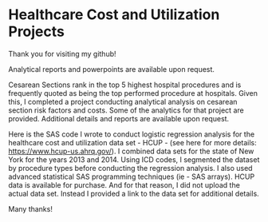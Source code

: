 # Healthcare Cost and Utilization Projects

Thank you for visiting my github! 

Analytical reports and powerpoints are available upon request.

Cesarean Sections rank in the top 5 highest hospital procedures and is frequently quoted as being the top performed procedure at hospitals. 
Given this, I completed a project conducting analytical analysis on cesarean section risk factors and costs. 
Some of the analytics for that project are provided. Additional details and reports are available upon request. 

Here is the SAS code I wrote to conduct logistic regression analysis for the healthcare cost and utilization data set - HCUP -  (see here for more details: https://www.hcup-us.ahrq.gov/).  I combined data sets for the state of New York for the years 2013 and 2014. Using ICD codes, I segmented the dataset by procedure types before conducting the regression analysis. I also used advanced statistical SAS programming techniques (ie - SAS arrays). HCUP data is available for purchase. And for that reason,  I did not upload the actual data set. Instead I provided a link to the data set for additional details.

Many thanks!


